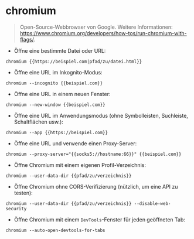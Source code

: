 # chromium

> Open-Source-Webbrowser von Google.
> Weitere Informationen: <https://www.chromium.org/developers/how-tos/run-chromium-with-flags/>.

- Öffne eine bestimmte Datei oder URL:

`chromium {{https://beispiel.com|pfad/zu/datei.html}}`

- Öffne eine URL im Inkognito-Modus:

`chromium --incognito {{beispiel.com}}`

- Öffne eine URL in einem neuen Fenster:

`chromium --new-window {{beispiel.com}}`

- Öffne eine URL im Anwendungsmodus (ohne Symbolleisten, Suchleiste, Schaltflächen usw.):

`chromium --app {{https://beispiel.com}}`

- Öffne eine URL und verwende einen Proxy-Server:

`chromium --proxy-server="{{socks5://hostname:66}}" {{beispiel.com}}`

- Öffne Chromium mit einem eigenen Profil-Verzeichnis:

`chromium --user-data-dir {{pfad/zu/verzeichnis}}`

- Öffne Chromium ohne CORS-Verifizierung (nützlich, um eine API zu testen):

`chromium --user-data-dir {{pfad/zu/verzeichnis}} --disable-web-security`

- Öffne Chromium mit einem `DevTools`-Fenster für jeden geöffneten Tab:

`chromium --auto-open-devtools-for-tabs`
